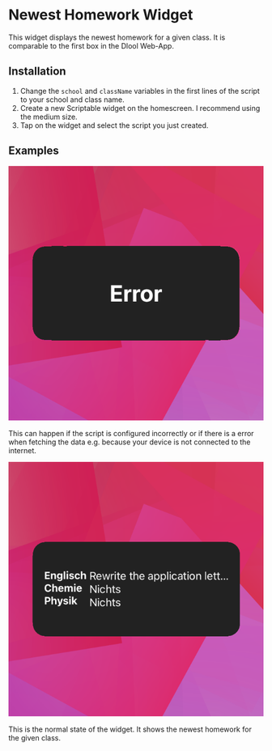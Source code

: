# Newest Homework Widget

This widget displays the newest homework for a given class. It is comparable to the first box in the Dlool Web-App.

## Installation

1. Change the `school` and `className` variables in the first lines of the script to your school and class name.
2. Create a new Scriptable widget on the homescreen. I recommend using the medium size.
3. Tap on the widget and select the script you just created.

## Examples

![Error state](./assets/error.png)

This can happen if the script is configured incorrectly or if there is a error when fetching the data e.g. because your device is not connected to the internet.

![Normal state](./assets/success.png)

This is the normal state of the widget. It shows the newest homework for the given class.
